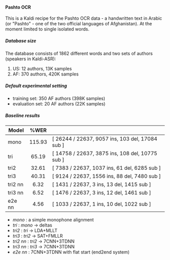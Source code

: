 #### Pashto OCR

This is a Kaldi recipe for the Pashto OCR data - a handwritten text in Arabic (or "Pashto" -  one of the two official languages of Afghanistan). At the moment limited to single isolated words.

##### Database size
The database consists of 1862 different words and two sets of authors (speakers in Kaldi-ASR):
1. US: 12 authors, 13K samples
2. AF: 370 authors, 420K samples


##### Default experimental setting
* training set: 350 AF authors (398K samples)
* evaluation set: 20 AF authors (22K samples)

##### Baseline results

| Model   | %WER |                                                 |
| --------|:----:|:------------------------------------------------|
| mono    |115.93| [ 26244 / 22637, 9057 ins, 103 del, 17084 sub ] |
| tri     | 65.19| [ 14758 / 22637, 3875 ins, 108 del, 10775 sub ] |
| tri2    | 32.61| [ 7383 / 22637, 1037 ins, 61 del, 6285 sub ]    |
| tri3    | 40.31| [ 9124 / 22637, 1556 ins, 88 del, 7480 sub ]    |
| tri2 nn |  6.32| [ 1431 / 22637, 3 ins, 13 del, 1415 sub ]       |
| tri3 nn |  6.52| [ 1476 / 22637, 3 ins, 12 del, 1461 sub ]       |
| e2e nn  |  4.56| [ 1033 / 22637, 1 ins, 10 del, 1022 sub ] |

* _mono_ : a simple monophone alignment
* _tri_ : _mono_ -> deltas
* _tri2_ : _tri_ -> LDA+MLLT
* _tri3_ : _tri2_ -> SAT+FMLLR
* _tri2 nn_ : _tri2_ -> 7CNN+3TDNN
* _tri3 nn_ : _tri3_ -> 7CNN+3TDNN
* _e2e nn_ : 7CNN+3TDNN with flat start (end2end system)

